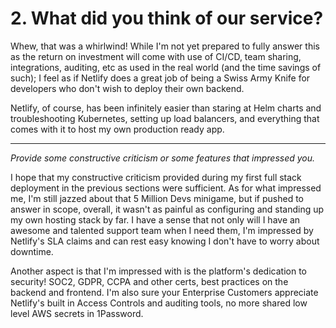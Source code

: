# 2. What did you think of our service?

Whew, that was a whirlwind! While I'm not yet prepared to fully answer this as the return on investment will come with use of CI/CD, team sharing, integrations, auditing, etc as used in the real world (and the time savings of such); I feel as if Netlify does a great job of being a Swiss Army Knife for developers who don't wish to deploy their own backend.

Netlify, of course, has been infinitely easier than staring at Helm charts and troubleshooting Kubernetes, setting up load balancers, and everything that comes with it to host my own production ready app.

***

_Provide some constructive criticism or some features that impressed you._

I hope that my constructive criticism provided during my first full stack deployment in the previous sections were sufficient. As for what impressed me, I'm still jazzed about that 5 Million Devs minigame, but if pushed to answer in scope, overall, it wasn't as painful as configuring and standing up my own hosting stack by far. I have a sense that not only will I have an awesome and talented support team when I need them, I'm impressed by Netlify's SLA claims and can rest easy knowing I don't have to worry about downtime.

Another aspect is that I'm impressed with is the platform's dedication to security! SOC2, GDPR, CCPA and other certs, best practices on the backend and frontend. I'm also sure your Enterprise Customers appreciate Netlify's built in Access Controls and auditing tools, no more shared low level AWS secrets in 1Password.
